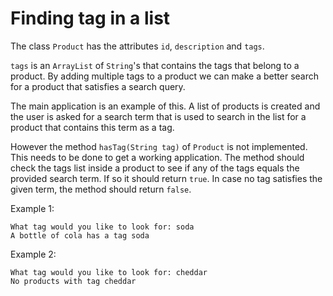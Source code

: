 # Finding tag in a list

The class `Product` has the attributes `id`, `description` and `tags`.

`tags` is an `ArrayList` of `String`'s that contains the tags that belong to a product. By adding multiple tags to a product we can make a better search for a product that satisfies a search query.

The main application is an example of this. A list of products is created and the user is asked for a search term that is used to search in the list for a product that contains this term as a tag.

However the method `hasTag(String tag)` of `Product` is not implemented. This needs to be done to get a working application. The method should check the tags list inside a product to see if any of the tags equals the provided search term. If so it should return `true`. In case no tag satisfies the given term, the method should return `false`.

Example 1:

```text
What tag would you like to look for: soda
A bottle of cola has a tag soda
```

Example 2:

```text
What tag would you like to look for: cheddar
No products with tag cheddar
```
